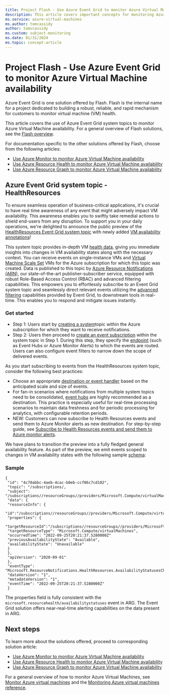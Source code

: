 ```yaml
---
title: Project Flash - Use Azure Event Grid to monitor Azure Virtual Machine availability
description: This article covers important concepts for monitoring Azure virtual machine availability using Azure Event Grid system topics.
ms.service: azure-virtual-machines
ms.author: tomcassidy
author: tomvcassidy
ms.custom: subject-monitoring
ms.date: 01/31/2024
ms.topic: concept-article
---
```


# Project Flash - Use Azure Event Grid to monitor Azure Virtual Machine availability

Azure Event Grid is one solution offered by Flash. Flash is the internal name for a project dedicated to building a robust, reliable, and rapid mechanism for customers to monitor virtual machine (VM) health.

This article covers the use of Azure Event Grid system topics to monitor Azure Virtual Machine availability. For a general overview of Flash solutions, see the [Flash overview](flash-overview.md).

For documentation specific to the other solutions offered by Flash, choose from the following articles:
* [Use Azure Monitor to monitor Azure Virtual Machine availability](flash-azure-monitor.md)
* [Use Azure Resource Health to monitor Azure Virtual Machine availability](flash-azure-resource-health.md)
* [Use Azure Resource Graph to monitor Azure Virtual Machine availability](flash-azure-resource-graph.md)

## Azure Event Grid system topic - HealthResources

To ensure seamless operation of business-critical applications, it's crucial to have real time awareness of any event that might adversely impact VM availability. This awareness enables you to swiftly take remedial actions to shield end-users from any disruption. To support you in your daily operations, we're delighted to announce the public preview of the [HealthResources Event Grid system topic](/azure/event-grid/event-schema-health-resources?tabs=event-grid-event-schema) with newly added [VM availability annotations](/azure/service-health/resource-health-vm-annotation)!

This system topic provides in-depth VM [health data](/azure/event-grid/event-schema-health-resources?tabs=event-grid-event-schema#event-types), giving you immediate insights into changes in VM availability states along with the necessary context. You can receive events on single-instance VMs and [Virtual Machine Scale Set](../virtual-machine-scale-sets/overview.md) VMs for the Azure subscription for which this topic was created. Data is published to this topic by [Azure Resource Notifications (ARN)](/azure/event-grid/event-schema-resource-notifications), our state-of-the-art publisher-subscriber service, equipped with robust Role-Based Access Control (RBAC) and advanced filtering capabilities. This empowers you to effortlessly subscribe to an Event Grid system topic and seamlessly direct relevant events utilizing the [advanced filtering](/azure/event-grid/event-filtering) capabilities provided by Event Grid, to downstream tools in real-time. This enables you to respond and mitigate issues instantly.

### Get started

- Step 1: Users start by [creating a system](/azure/event-grid/create-view-manage-system-topics#create-a-system-topic)topic within the Azure subscription for which they want to receive notifications.
- Step 2: Users then proceed to [create an event subscription](/azure/event-grid/subscribe-through-portal#create-event-subscriptions) within the system topic in Step 1. During this step, they specify the [endpoint](/azure/event-grid/event-handlers) (such as Event Hubs or Azure Monitor Alerts) to which the events are routed. Users can also configure event filters to narrow down the scope of delivered events.

As you start subscribing to events from the HealthResources system topic, consider the following best practices:

- Choose an appropriate [destination or event handler](/azure/event-grid/event-handlers) based on the anticipated scale and size of events.
- For fan-in scenarios where notifications from multiple system topics need to be consolidated, [event hubs](/azure/event-grid/handler-event-hubs) are highly recommended as a destination. This practice is especially useful for real-time processing scenarios to maintain data freshness and for periodic processing for analytics, with configurable retention periods.
- NEW: Customers can now subscribe to Health Resources events and send them to Azure Monitor alerts as new destination. For step-by-step guide, see [Subscribe to Health Resources events and send them to Azure monitor alerts](/azure/event-grid/handle-health-resources-events-using-azure-monitor-alerts).

We have plans to transition the preview into a fully fledged general availability feature. As part of the preview, we emit events scoped to changes in VM availability states with the following sample [schema](/azure/event-grid/event-schema):

### Sample
```
{
 "id": "4c70abbc-4aeb-4cac-b0eb-ccf06c7cd102",
 "topic": "/subscriptions/,
 "subject": "/subscriptions//resourceGroups//providers/Microsoft.Compute/virtualMachines//providers/Microsoft.ResourceHealth/AvailabilityStatuses/current",
 "data": {
 "resourceInfo": {
 "id":"/subscriptions//resourceGroups//providers/Microsoft.Compute/virtualMachines//providers/Microsoft.ResourceHealth/AvailabilityStatuses/current",
 "properties": {
 "targetResourceId":"/subscriptions//resourceGroups//providers/Microsoft.Compute/virtualMachines/"
 "targetResourceType": "Microsoft.Compute/virtualMachines",
 "occurredTime": "2022-09-25T20:21:37.5280000Z"
 "previousAvailabilityState": "Available",
 "availabilityState": "Unavailable"
 }
 },
 "apiVersion": "2020-09-01"
 },
 "eventType": "Microsoft.ResourceNotifications.HealthResources.AvailabilityStatusesChanged",
 "dataVersion": "1",
 "metadataVersion": "1",
 "eventTime": "2022-09-25T20:21:37.5280000Z"
 }
```

The properties field is fully consistent with the `microsoft.resourcehealth/availabilitystatuses` event in ARG. The Event Grid solution offers near-real-time alerting capabilities on the data present in ARG.

## Next steps

To learn more about the solutions offered, proceed to corresponding solution article:
* [Use Azure Monitor to monitor Azure Virtual Machine availability](flash-azure-monitor.md)
* [Use Azure Resource Health to monitor Azure Virtual Machine availability](flash-azure-resource-health.md)
* [Use Azure Resource Graph to monitor Azure Virtual Machine availability](flash-azure-resource-graph.md)

For a general overview of how to monitor Azure Virtual Machines, see [Monitor Azure virtual machines](monitor-vm.md) and the [Monitoring Azure virtual machines reference](monitor-vm-reference.md).
